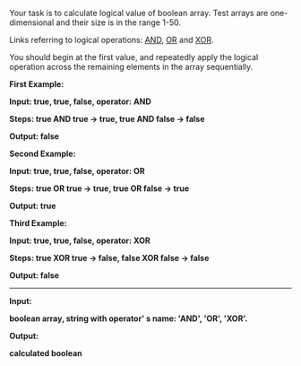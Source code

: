 Your task is to calculate logical value of boolean array. Test arrays are one-dimensional and their size is in the range 1-50.

Links referring to logical operations: [AND](https://en.wikipedia.org/wiki/Logical_conjunction), [OR](https://en.wikipedia.org/wiki/Logical_disjunction) and [XOR](https://en.wikipedia.org/wiki/Exclusive_or).

You should begin at the first value, and repeatedly apply the logical operation across the remaining elements in the array sequentially.

<b>First Example:

Input: true, true, false, operator: AND

Steps: true AND true -> true, true AND false -> false

Output: false

<b>Second Example:

Input: true, true, false, operator: OR

Steps: true OR true -> true, true OR false -> true

Output: true

<b>Third Example:

Input: true, true, false, operator: XOR

Steps: true XOR true -> false, false XOR false -> false

Output: false
___

Input:

boolean array, string with operator' s name: 'AND', 'OR', 'XOR'.

Output:

calculated boolean
